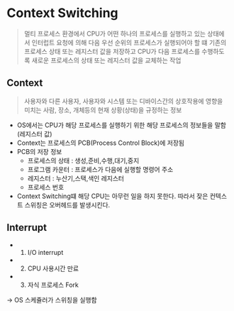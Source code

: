 # Context Switching

> 멀티 프로세스 환경에서 CPU가 어떤 하나의 프로세스를 실행하고 있는 상태에서 인터럽트 요청에 의해 다음 우선 순위의 프로세스가 실행되어야 할 떄 기존의 프로세스 상태 또는 레지스터 값을 저장하고 CPU가 다음 프로세스를 수행하도록 새로운 프로세스의 상태 또는 레지스터 값을 교체하는 작업

## Context

> 사용자와 다른 사용자, 사용자와 시스템 또는 디바이스간의 상호작용에 영향을 미치는 사람, 장소, 개체등의 현재 상황(상태)을 규정하는 정보

- OS에서는 CPU가 해당 프로세스를 실행하기 위한 해당 프로세스의 정보들을 말함 (레지스터 값)
- Context는 프로세스의 PCB(Process Control Block)에 저장됨
- PCB의 저장 정보
  - 프로세스의 상태 : 생성,준비,수행,대기,중지
  - 프로그램 카운터 : 프로세스가 다음에 실행할 명령어 주소
  - 레지스터 : 누산기,스택,색인 레지스터
  - 프로세스 번호
- Context Switching떄 해당 CPU는 아무런 일을 하지 못한다. 따라서 잦은 컨텍스트 스위칭은 오버헤드를 발생시킨다.

## Interrupt

- 1. I/O interrupt
- 2. CPU 사용시간 만료
- 3. 자식 프로세스 Fork

-> OS 스케쥴러가 스위칭을 실행함
